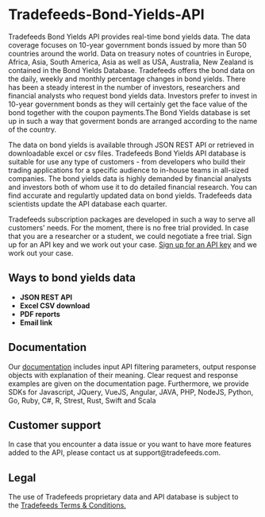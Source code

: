 # Tradefeeds-Bond-Yields-API

Tradefeeds Bond Yields API provides real-time bond yields data. The data coverage focuses on 10-year government bonds issued by more than 50 countries around the world. Data on treasury notes of countries in Europe, Africa, Asia, South America, Asia as well as USA, Australia, New Zealand is contained in the Bond Yields Database. Tradefeeds offers the bond data on the daily, weekly and monthly percentage changes in bond yields. There has been a steady interest in the number of investors, researchers and financial analysts who request bond yields data. Investors prefer to invest in 10-year government bonds as they will certainly get the face value of the bond together with the coupon payments.The Bond Yields database is set up in such a way that goverment bonds are arranged according to the name of the country. 

The data on bond yields is available through JSON REST API or retrieved in downloadable excel or csv files. Tradefeeds Bond Yields API database is suitable for use any type of customers - from developers who build their trading applications for a specific audience to in-house teams in all-sized companies. The bond yields data is highly demanded by financial analysts and investors both of whom use it to do detailed financial research. You can find accurate and regulartly updated data on bond yields. Tradefeeds data scientists update the API database each quarter.

Tradefeeds subscription packages are developed in such a way to serve all customers' needs. For the moment, there is no free trial provided. In case that you are a researcher or a student, we could negotiate a free trial. Sign up for an API key and we work out your case. <a href="https://tradefeeds.com/pricing-subscription-plans/" rel="nofollow">Sign up for an API key</a> and we work out your case.



<h2><a id="user-content-ways-to-access-bond-yields-data" class="anchor" href="https://github.com/Tradefeeds-Financial-data-API/Bond-Yields-API#ways-to-access-bond-data" aria-hidden="true"></a>Ways to bond yields data</h2>
<ul>
 	<li><strong>JSON REST API</strong></li>
 	<li><strong>Excel CSV download</strong></li>
 	<li><strong>PDF reports</strong></li>
 	<li><strong>Email link</strong></li>
</ul>

<h2>Documentation</h2>

Our <a href="https://tradefeeds.com/api-documentation/" rel="nofollow">documentation</a> includes input API filtering parameters, output response objects with explanation of their meaning. Clear request and response examples are given on the documentation page. Furthermore, we provide SDKs for Javascript, JQuery, VueJS, Angular, JAVA, PHP, NodeJS, Python, Go, Ruby, C#, R, Strest, Rust, Swift and Scala

<h2>Customer support</h2>
In case that you encounter a data issue or you want to have more features added to the API, please contact us at support@tradefeeds.com.
 
<h2>Legal</h2>

<p> The use of Tradefeeds proprietary data and API database is subject to the&nbsp;<a href="https://tradefeeds.com/terms-and-conditions-on-data/">Tradefeeds Terms &amp; Conditions.</a></p>
